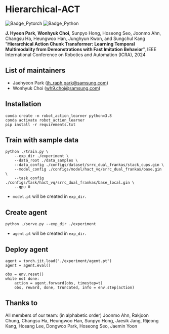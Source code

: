 # Hierarchical-ACT
<img alt="Badge_Pytorch" src ="https://img.shields.io/badge/PyTorch-2.0.0-%23EE4C2C.svg?style=flat-square"/> <img alt="Badge_Python" src ="https://img.shields.io/badge/Python-3.8-3776AB.svg?&style=flat-square"/>

**J. Hyeon Park**, **Wonhyuk Choi**, Sunpyo Hong, Hoseong Seo, Joonmo Ahn, Changsu Ha, Heungwoo Han, Junghyun Kwon, and Sungchul Kang "**Hierarchical Action Chunk Transformer: Learning Temporal Multimodality from Demonstrations with Fast Imitation Behavior**", IEEE International Conference on Robotics and Automation (ICRA), 2024 

## List of maintainers
- Jaehyeon Park (jh_raph.park@samsung.com)
- Wonhyuk Choi (wh9.choi@samsung.com)

## Installation
```
conda create -n robot_action_learner python=3.8
conda activate robot_action_learner
pip install -r requirements.txt
```

## Train with sample data
```
python ./train.py \
    --exp_dir ./experiment \
    --data_root ./data_samples \
    --data_config ./configs/dataset/srrc_dual_frankas/stack_cups.gin \
    --model_config ./configs/model/hact_vq/srrc_dual_frankas/base.gin \
    --task_config ./configs/task/hact_vq/srrc_dual_frankas/base_local.gin \
    --gpu 0
```
- ```model.pt``` will be created in ```exp_dir```.

## Create agent
```
python ./serve.py --exp_dir ./experiment
```
- ```agent.pt``` will be created in ```exp_dir```.

## Deploy agent
```
agent = torch.jit.load("./experiment/agent.pt")
agent = agent.eval()

obs = env.reset()
while not done:
    action = agent.forward(obs, timestep=t)
    obs, reward, done, truncated, info = env.step(action)
```


## Thanks to
All members of our team: (in alphabetic order) Joonmo Ahn, Rakjoon Chung, Changsu Ha, Heungwoo Han, Sunpyo Hong, Jaesik Jang, Rijeong Kang, Hosang Lee, Dongwoo Park, Hoseong Seo, Jaemin Yoon



 






